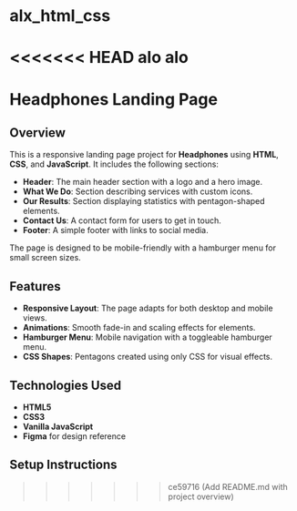 # alx_html_css
<<<<<<< HEAD
alo alo
=======
# Headphones Landing Page

## Overview

This is a responsive landing page project for **Headphones** using **HTML**, **CSS**, and **JavaScript**. It includes the following sections:
- **Header**: The main header section with a logo and a hero image.
- **What We Do**: Section describing services with custom icons.
- **Our Results**: Section displaying statistics with pentagon-shaped elements.
- **Contact Us**: A contact form for users to get in touch.
- **Footer**: A simple footer with links to social media.

The page is designed to be mobile-friendly with a hamburger menu for small screen sizes.

## Features

- **Responsive Layout**: The page adapts for both desktop and mobile views.
- **Animations**: Smooth fade-in and scaling effects for elements.
- **Hamburger Menu**: Mobile navigation with a toggleable hamburger menu.
- **CSS Shapes**: Pentagons created using only CSS for visual effects.

## Technologies Used

- **HTML5**
- **CSS3**
- **Vanilla JavaScript**
- **Figma** for design reference

## Setup Instructions
>>>>>>> ce59716 (Add README.md with project overview)
